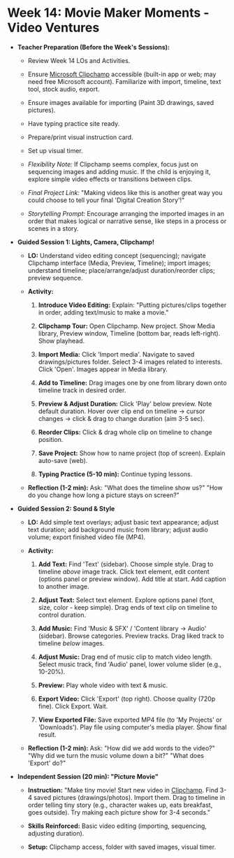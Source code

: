 ﻿# Week 14: Movie Maker Moments - Video Ventures

- **Teacher Preparation (Before the Week's Sessions):**

  - Review Week 14 LOs and Activities.

  - Ensure [<u>Microsoft Clipchamp</u>](https://app.clipchamp.com/) accessible (built-in app or web; may need free Microsoft account). Familiarize with import, timeline, text tool, stock audio, export.

  - Ensure images available for importing (Paint 3D drawings, saved pictures).

  - Have typing practice site ready.

  - Prepare/print visual instruction card.

  - Set up visual timer.

  - *Flexibility Note:* If Clipchamp seems complex, focus just on sequencing images and adding music. If the child is enjoying it, explore simple video effects or transitions between clips.

  - *Final Project Link:* "Making videos like this is another great way you could choose to tell your final 'Digital Creation Story'!"

  - *Storytelling Prompt:* Encourage arranging the imported images in an order that makes logical or narrative sense, like steps in a process or scenes in a story.

- **Guided Session 1: Lights, Camera, Clipchamp!**

  - **LO:** Understand video editing concept (sequencing); navigate Clipchamp interface (Media, Preview, Timeline); import images; understand timeline; place/arrange/adjust duration/reorder clips; preview sequence.

  - **Activity:**

    1.  **Introduce Video Editing:** Explain: "Putting pictures/clips together in order, adding text/music to make a movie."

    2.  **Clipchamp Tour:** Open Clipchamp. New project. Show Media library, Preview window, Timeline (bottom bar, reads left-right). Show playhead.

    3.  **Import Media:** Click 'Import media'. Navigate to saved drawings/pictures folder. Select 3-4 images related to interests. Click 'Open'. Images appear in Media library.

    4.  **Add to Timeline:** Drag images one by one from library down onto timeline track in desired order.

    5.  **Preview & Adjust Duration:** Click 'Play' below preview. Note default duration. Hover over clip end on timeline -\> cursor changes -\> click & drag to change duration (aim 3-5 sec).

    6.  **Reorder Clips:** Click & drag whole clip on timeline to change position.

    7.  **Save Project:** Show how to name project (top of screen). Explain auto-save (web).

    8.  **Typing Practice (5-10 min):** Continue typing lessons.

  - **Reflection (1-2 min):** Ask: "What does the timeline show us?" "How do you change how long a picture stays on screen?"

- **Guided Session 2: Sound & Style**

  - **LO:** Add simple text overlays; adjust basic text appearance; adjust text duration; add background music from library; adjust audio volume; export finished video file (MP4).

  - **Activity:**

    1.  **Add Text:** Find 'Text' (sidebar). Choose simple style. Drag to timeline *above* image track. Click text element, edit content (options panel or preview window). Add title at start. Add caption to another image.

    2.  **Adjust Text:** Select text element. Explore options panel (font, size, color - keep simple). Drag ends of text clip on timeline to control duration.

    3.  **Add Music:** Find 'Music & SFX' / 'Content library -\> Audio' (sidebar). Browse categories. Preview tracks. Drag liked track to timeline *below* images.

    4.  **Adjust Music:** Drag end of music clip to match video length. Select music track, find 'Audio' panel, lower volume slider (e.g., 10-20%).

    5.  **Preview:** Play whole video with text & music.

    6.  **Export Video:** Click 'Export' (top right). Choose quality (720p fine). Click Export. Wait.

    7.  **View Exported File:** Save exported MP4 file (to 'My Projects' or 'Downloads'). Play file using computer's media player. Show final result.

  - **Reflection (1-2 min):** Ask: "How did we add words to the video?" "Why did we turn the music volume down a bit?" "What does 'Export' do?"

- **Independent Session (20 min): "Picture Movie"**

  - **Instruction:** "Make tiny movie! Start new video in [<u>Clipchamp</u>](https://app.clipchamp.com/). Find 3-4 saved pictures (drawings/photos). Import them. Drag to timeline in order telling tiny story (e.g., character wakes up, eats breakfast, goes outside). Try making each picture show for 3-4 seconds."

  - **Skills Reinforced:** Basic video editing (importing, sequencing, adjusting duration).

  - **Setup:** Clipchamp access, folder with saved images, visual timer.

